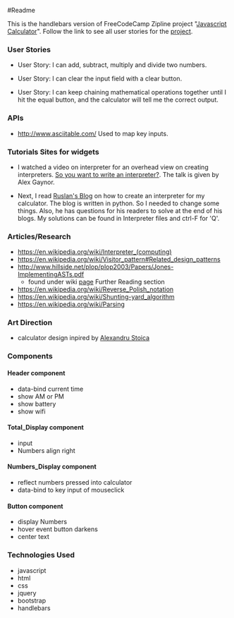 ﻿#Readme

This is the handlebars version of FreeCodeCamp Zipline project "[Javascript Calculator](http://www.freecodecamp.com/challenges/build-a-javascript-calculator)". Follow the link
to see all user stories for the [project](http://www.freecodecamp.com/challenges/build-a-javascript-calculator).

### User Stories
* User Story: I can add, subtract, multiply and divide two numbers.

* User Story: I can clear the input field with a clear button.

* User Story: I can keep chaining mathematical operations together until I hit the equal button, and the calculator will tell me the correct output.

### APIs 
* http://www.asciitable.com/ Used to map key inputs.


### Tutorials Sites for widgets
* I watched a video on interpreter for an overhead view on creating interpreters. [So you want to write an interpreter?](https://www.youtube.com/watch?v=LCslqgM48D4).  The talk is given by Alex Gaynor.

* Next, I read [Ruslan's Blog](https://ruslanspivak.com/lsbasi-part1/) on how to create an interpreter for my calculator.
  The blog is written in python. So I needed to change some things. Also, he has questions for his readers to solve at the end of his blogs.
  My solutions can be found in Interpreter files and ctrl-F for 'Q'.

  
### Articles/Research
 * https://en.wikipedia.org/wiki/Interpreter_(computing)
 * https://en.wikipedia.org/wiki/Visitor_pattern#Related_design_patterns
 * http://www.hillside.net/plop/plop2003/Papers/Jones-ImplementingASTs.pdf
   - found under wiki [page](https://en.wikipedia.org/wiki/Abstract_syntax_tree) Further Reading section
 * https://en.wikipedia.org/wiki/Reverse_Polish_notation
 * https://en.wikipedia.org/wiki/Shunting-yard_algorithm
 * https://en.wikipedia.org/wiki/Parsing 
  
### Art Direction
* calculator design inpired by [Alexandru Stoica]( https://www.behance.net/gallery/10697005/Flat-Calculator )

### Components

#### Header component
* data-bind current time
* show AM or PM
* show battery 
* show wifi 
 
#### Total_Display component
* input 
* Numbers align right

#### Numbers_Display component
* reflect numbers pressed into calculator
* data-bind to key input of mouseclick

#### Button component
* display Numbers
* hover event button darkens
* center text

### Technologies Used
* javascript
* html
* css
* jquery
* bootstrap
* handlebars